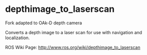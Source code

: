depthimage_to_laserscan
=======================
Fork adapted to OAk-D depth camera

Converts a depth image to a laser scan for use with navigation and localization.

ROS Wiki Page:
http://www.ros.org/wiki/depthimage_to_laserscan
